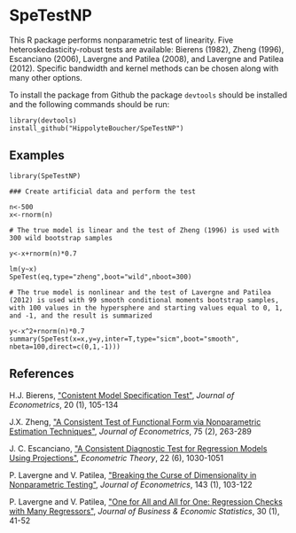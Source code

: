 # SpeTestNP

This R package performs nonparametric test of linearity. Five heteroskedasticity-robust tests are available: Bierens (1982), Zheng (1996), Escanciano (2006), Lavergne and Patilea (2008), and Lavergne and Patilea (2012). Specific bandwidth and kernel methods can be chosen along with many other options.

To install the package from Github the package `devtools` should be installed and the following commands should be run:

    library(devtools) 
    install_github("HippolyteBoucher/SpeTestNP")
  


## Examples 

    library(SpeTestNP)
    
    ### Create artificial data and perform the test
    
    n<-500
    x<-rnorm(n)
    
    # The true model is linear and the test of Zheng (1996) is used with 300 wild bootstrap samples
    
    y<-x+rnorm(n)*0.7
    
    lm(y~x)
    SpeTest(eq,type="zheng",boot="wild",nboot=300)
    
    # The true model is nonlinear and the test of Lavergne and Patilea (2012) is used with 99 smooth conditional moments bootstrap samples, with 100 values in the hypersphere and starting values equal to 0, 1, and -1, and the result is summarized
    
    y<-x^2+rnorm(n)*0.7
    summary(SpeTest(x=x,y=y,inter=T,type="sicm",boot="smooth",
    nbeta=100,direct=c(0,1,-1)))
    



## References 

H.J. Bierens, ["Conistent Model Specification Test"][1], *Journal of Econometrics*, 20 (1), 105-134

J.X. Zheng, ["A Consistent Test of Functional Form via Nonparametric Estimation Techniques"][2], *Journal of Econometrics*, 75 (2), 263-289

J. C. Escanciano, ["A Consistent Diagnostic Test for Regression Models Using Projections"][3], *Econometric Theory*, 22 (6), 1030-1051

P. Lavergne and V. Patilea, ["Breaking the Curse of Dimensionality in Nonparametric Testing"][4], *Journal of Econometrics*, 143 (1), 103-122

P. Lavergne and V. Patilea, ["One for All and All for One: Regression Checks with Many Regressors"][5], *Journal of Business & Economic Statistics*, 30 (1), 41-52

[1]: https://www.sciencedirect.com/science/article/pii/0304407682901051
[2]: https://econpapers.repec.org/article/eeeeconom/v_3a75_3ay_3a1996_3ai_3a2_3ap_3a263-289.htm
[3]: https://www.jstor.org/stable/4093212
[4]: https://www.sciencedirect.com/science/article/pii/S0304407607001601
[5]: https://www.tandfonline.com/doi/full/10.1198/jbes.2011.07152


